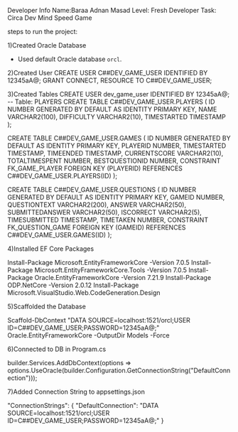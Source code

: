 Developer Info
   Name:Baraa Adnan Masad
   Level: Fresh Developer
  Task: Circa Dev Mind Speed Game

steps to run the project:

1)Created Oracle Database
- Used default Oracle database `orcl`.

2)Created User
CREATE USER C##DEV_GAME_USER IDENTIFIED BY 12345aA@;
GRANT CONNECT, RESOURCE TO C##DEV_GAME_USER;


3)Created Tables
CREATE USER dev_game_user IDENTIFIED BY 12345aA@;
-- Table: PLAYERS
CREATE TABLE C##DEV_GAME_USER.PLAYERS (
    ID NUMBER GENERATED BY DEFAULT AS IDENTITY PRIMARY KEY,
    NAME VARCHAR2(100),
    DIFFICULTY VARCHAR2(10),
    TIMESTARTED TIMESTAMP
);

CREATE TABLE C##DEV_GAME_USER.GAMES (
    ID NUMBER GENERATED BY DEFAULT AS IDENTITY PRIMARY KEY,
    PLAYERID NUMBER,
    TIMESTARTED TIMESTAMP,
    TIMEENDED TIMESTAMP,
    CURRENTSCORE VARCHAR2(10),
    TOTALTIMESPENT NUMBER,
    BESTQUESTIONID NUMBER,
    CONSTRAINT FK_GAME_PLAYER FOREIGN KEY (PLAYERID)
        REFERENCES C##DEV_GAME_USER.PLAYERS(ID)
);

CREATE TABLE C##DEV_GAME_USER.QUESTIONS (
    ID NUMBER GENERATED BY DEFAULT AS IDENTITY PRIMARY KEY,
    GAMEID NUMBER,
    QUESTIONTEXT VARCHAR2(200),
    ANSWER VARCHAR2(50),
    SUBMITTEDANSWER VARCHAR2(50),
    ISCORRECT VARCHAR2(5),
    TIMESUBMITTED TIMESTAMP,
    TIMETAKEN NUMBER,
    CONSTRAINT FK_QUESTION_GAME FOREIGN KEY (GAMEID)
        REFERENCES C##DEV_GAME_USER.GAMES(ID)
);


4)Installed EF Core Packages

Install-Package Microsoft.EntityFrameworkCore -Version 7.0.5
Install-Package Microsoft.EntityFrameworkCore.Tools -Version 7.0.5
Install-Package Oracle.EntityFrameworkCore -Version 7.21.9
Install-Package ODP.NetCore -Version 2.0.12
Install-Package Microsoft.VisualStudio.Web.CodeGeneration.Design


5)Scaffolded the Database

Scaffold-DbContext "DATA SOURCE=localhost:1521/orcl;USER ID=C##DEV_GAME_USER;PASSWORD=12345aA@;" Oracle.EntityFrameworkCore -OutputDir Models -Force


6)Connected to DB in Program.cs

builder.Services.AddDbContext<ModelContext>(options =>
    options.UseOracle(builder.Configuration.GetConnectionString("DefaultConnection")));


7)Added Connection String to appsettings.json

"ConnectionStrings": {
  "DefaultConnection": "DATA SOURCE=localhost:1521/orcl;USER ID=C##DEV_GAME_USER;PASSWORD=12345aA@;"
}
